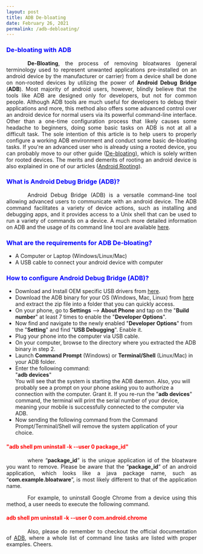 ```yaml
---
layout: post
title: ADB De-bloating
date: February 26, 2021
permalink: /adb-debloating/
---
```


<style>
    tab1 { padding-left: 4em; }
</style>

<h3 style="color: blue">De-bloating with ADB</h3>

<p style="text-align: justify;"><tab1><b>De-Bloating</b>, the process of removing bloatwares (general terminology used to represent unwanted applications pre-installed on an android device by the manufacturer or carrier) from a device shall be done on non-rooted devices by utilizing the power of <b>Android Debug Bridge</b> (<b>ADB</b>). Most majority of android users, however, blindly believe that the tools like ADB are designed only for developers, but not for common people. Although ADB tools are much useful for developers to debug their applications and more, this method also offers some advanced control over an android device for normal users via its powerful command-line interface. Other than a one-time configuration process that likely causes some headache to beginners, doing some basic tasks on ADB is not at all a difficult task. The sole intention of this article is to help users to properly configure a working ADB environment and conduct some basic de-bloating tasks. If you're an advanced user who is already using a rooted device, you can probably move to our other guide (<a href="{{ site.github.url }}/debloating/">De-bloating</a>), which is solely written for rooted devices. The merits and demerits of rooting an android device is also explained in one of our articles (<a href="{{ site.github.url }}/android-rooting/">Android Rooting</a>).</tab1></p>

<h3 style="color: blue">What is Android Debug Bridge (ADB)?</h3>

<p style="text-align: justify;"><tab1>Android Debug Bridge (ADB) is a versatile command-line tool allowing advanced users to communicate with an android device. The ADB command facilitates a variety of device actions, such as installing and debugging apps, and it provides access to a Unix shell that can be used to run a variety of commands on a device. A much more detailed information on ADB and the usage of its command line tool are available <a href="https://developer.android.com/studio/command-line/adb">here</a>.</tab1></p>

<h3 style="color: blue">What are the requirements for ADB De-bloating?</h3>

* A Computer or Laptop (Windows/Linux/Mac)
* A USB cable to connect your android device with computer

<h3 style="color: blue">How to configure Android Debug Bridge (ADB)?</h3>

* Download and Install OEM specific USB drivers from <a href="https://developer.android.com/studio/run/oem-usb">here</a>.
* Download the ADB binary for your OS (Windows, Mac, Linux) from <a href="https://developer.android.com/studio/releases/platform-tools">here</a> and extract the zip file into a folder that you can quickly access.
* On your phone, go to <b>Settings</b> --> <b>About Phone</b> and tap on the "<b>Build number</b>" at least 7 times to enable the "<b>Developer Options</b>".
* Now find and navigate to the newly enabled "<b>Developer Options</b>" from the "<b>Setting</b>" and find "<b>USB Debugging</b>". Enable it.
* Plug your phone into the computer via USB cable.
* On your computer, browse to the directory where you extracted the ADB binary in step 2.
* Launch <b>Command Prompt</b> (Windows) or <b>Terminal/Shell</b> (Linux/Mac) in your ADB folder.
* Enter the following command:<br>"<b>adb devices</b>"<br>You will see that the system is starting the ADB daemon. Also, you will probably see a prompt on your phone asking you to authorize a connection with the computer. Grant it. If you re-run the "<b>adb devices</b>" command, the terminal will print the serial number of your device, meaning your mobile is successfully connected to the computer via ADB.
* Now sending the following command from the Command Prompt/Terminal/Shell will remove the system application of your choice.

<h4 style="color: red">"adb shell pm uninstall -k --user 0 package_id"</h4>

<p style="text-align: justify;"><tab1>where “<b>package_id</b>” is the unique application id of the bloatware you want to remove. Please be aware that the “<b>package_id</b>” of an android application, which looks like a java package name, such as “<b>com.example.bloatware</b>”, is most likely different to that of the application name.</tab1></p>

<p style="text-align: justify;"><tab1>For example, to uninstall Google Chrome from a device using this method, a user needs to execute the following command.</tab1></p>

<h4 style="color: red">adb shell pm uninstall -k --user 0 com.android.chrome</h4>

<p style="text-align: justify;"><tab1>Also, please do remember to checkout the official documentation of <a href="https://developer.android.com/studio/command-line/adb">ADB</a>, where a whole list of command line tasks are listed with proper examples. Cheers.</tab1></p>
